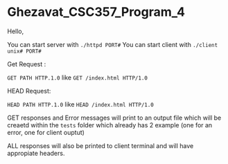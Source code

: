 # Ghezavat_CSC357_Program_4

Hello,

You can start server with `./httpd PORT#`
You can start client with `./client unix# PORT#`

Get Request :

`GET PATH HTTP.1.0` like `GET /index.html HTTP/1.0`

HEAD Request: 

`HEAD PATH HTTP.1.0` like `HEAD /index.html HTTP/1.0`

GET responses and Error messages will print to an output file which will be creaetd within the `tests` folder which already has 2 example (one for an error, one for client ouptut)

ALL responses will also be printed to client terminal and will have appropiate headers.

